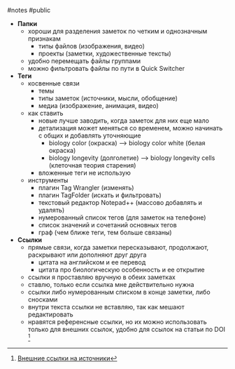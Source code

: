#notes #public

* **Папки**
	* хороши для разделения заметок по четким и однозначным признакам
		* типы файлов (изображения, видео)
		* проекты (заметки, художественные тексты)
	* удобно перемещать файлы группами
	* можно фильтровать файлы по пути в Quick Switcher
* **Теги**
	* косвенные связи
		* темы
		* типы заметок (источники, мысли, обобщение)
		* медиа (изображение, анимация, видео)
	* как ставить
		* новые лучше заводить, когда заметок для них еще мало
		* детализация может меняться со временем, можно начинать с общих и добавлять уточняющие
			* biology color (окраска) --> biology color white (белая окраска)
			* biology longevity (долголетие) --> biology longevity cells (клеточная теория старения)
		* вложенные теги не использую
	* инструменты
		* плагин Tag Wrangler (изменять)
		* плагин TagFolder (искать и фильтровать)
		* текстовый редактор Notepad++ (массово добавлять и удалять)
		* нумерованный список тегов (для заметок на телефоне)
		* список значений и сочетаний основных тегов
		* граф (чем ближе теги, тем больше связаны)
* **Ссылки**
	* прямые связи, когда заметки пересказывают, продолжают, раскрывают или дополняют друг друга
		* цитата на английском и ее перевод
		* цитата про биологическую особенность и ее открытие
	* ссылки я проставляю вручную в обеих заметках
	* ставлю, только если ссылка мне действительно нужна
	* ссылки либо нумерованным списком в конце заметки, либо сносками
	* внутри текста ссылки не вставляю, так как мешают редактировать
	* нравятся референсные ссылки, но их можно использовать только для внешних ссылок, удобно для ссылок на статьи по DOI [^1]

[^1]: [Внешние ссылки на источники](2022-0806-1458.Внешние%20ссылки%20на%20источники.md)  